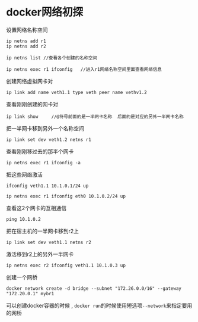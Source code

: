 # docker网络初探

设置网络名称空间

```
ip netns add r1
ip netns add r2

ip netns list //查看各个创建的名称空间
```

```
ip netns exec r1 ifconfig   //进入r1网络名称空间里面查看网络信息
```

创建网络虚拟网卡对

```
ip link add name veth1.1 type veth peer name vethv1.2
```

查看刚刚创建的网卡对

```
ip link show     //@符号前面的是一半网卡名称  后面的是对应的另外一半网卡名称
```

把一半网卡移到另外一个名称空间

```
ip link set dev veth1.2 netns r1
```

查看刚刚移过去的那半个网卡

```
ip netns exec r1 ifconfig -a
```

把这些网络激活

```
ifconfig veth1.1 10.1.0.1/24 up

ip netns exec r1 ifconfig eth0 10.1.0.2/24 up
```

查看这2个网卡的互相通信

```
ping 10.1.0.2
```

把在宿主机的一半网卡移到r2上

```
ip link set dev veth1.1 netns r2
```

激活移到r2上的另外一半网卡

```
ip netns exec r2 ifconfig veth1.1 10.1.0.3 up
```





创建一个网桥

```
docker network create -d bridge --subnet "172.26.0.0/16" --gateway "172.20.0.1" mybr1
```

可以创建docker容器的时候 , `docker run`的时候使用短选项`--network`来指定要用的网桥